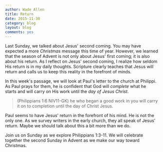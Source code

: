 ```yaml
---
author: Wade Allen
title: Return
date: 2015-11-30
category: blog
layout: blog
comments: yes
---
```

 
Last Sunday, we talked about Jesus' second coming. You may have expected a more *Christmas* message this time of year. However, we learned that the season of Advent is not only about Jesus' first coming; it is also about his return. As I reflect on Jesus' second coming, I realize how seldom His return is in my daily thoughts. Scripture clearly teaches that Jesus will return and calls us to keep this reality in the forefront of minds. 

In this week's passage, we will look at Paul's letter to the church at Philippi. As Paul prays for them, he is confident that God will *complete* what he starts and will carry on His work until the *day of Jesus Christ*. 

>(Philippians 1:6 NIV11-GK) he who began a good work in you will carry it on to completion until the day of Christ Jesus.

Paul seems to have Jesus' return in the forefront of his mind. He is not the only one. As we survey writers in the early church, they all speak of Jesus' return. Maybe we should talk about this a bit more than we do.

Join us on Sunday as we explore Philippians 1:3-11. We will celebrate together the second Sunday in Advent as we make our way toward Christmas.

